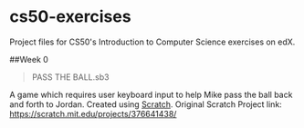 # cs50-exercises
Project files for CS50's Introduction to Computer Science exercises on edX.

##Week 0 
> PASS THE BALL.sb3

A game which requires user keyboard input to help Mike pass the ball back and forth to Jordan. 
Created using [Scratch](https://scratch.mit.edu/).
Original Scratch Project link: https://scratch.mit.edu/projects/376641438/
